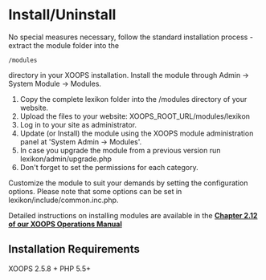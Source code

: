 # Install/Uninstall

No special measures necessary, follow the standard installation process - extract the module folder into the

```text
/modules
```

directory in your XOOPS installation. Install the module through Admin -&gt; System Module -&gt; Modules.

1. Copy the complete lexikon folder into the /modules directory of your website.
2. Upload the files to your website: XOOPS\_ROOT\_URL/modules/lexikon
3. Log in to your site as administrator.
4. Update \(or Install\) the module using the XOOPS module administration panel at 'System Admin -&gt; Modules'. 
5. In case you upgrade the module from a previous version run lexikon/admin/upgrade.php
6. Don't forget to set the permissions for each category.

Customize the module to suit your demands by setting the configuration options. Please note that some options can be set in lexikon/include/common.inc.php.

Detailed instructions on installing modules are available in the [**Chapter 2.12 of our XOOPS Operations Manual**](https://www.gitbook.com/book/xoops/xoops-operations-guide/)

## Installation Requirements

XOOPS 2.5.8 + PHP 5.5+

